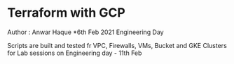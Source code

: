 # Terraform with GCP

Author : Anwar Haque
*6th Feb 2021
Engineering Day

Scripts are built and tested fr VPC, Firewalls, VMs, Bucket and GKE Clusters for Lab sessions on Engineering day - 11th Feb
